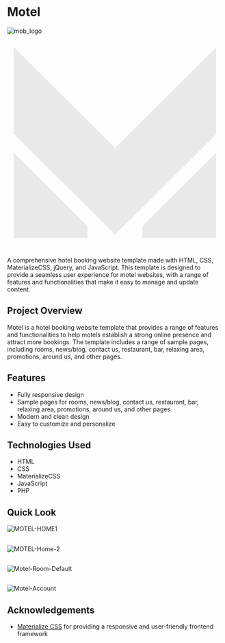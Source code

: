 # Motel

![mob_logo](https://github.com/user-attachments/assets/6fea28ad-7258-4554-9817-d8c5b1fec7f0)<?xml version="1.0"?>
<svg xmlns="http://www.w3.org/2000/svg" xmlns:xlink="http://www.w3.org/1999/xlink" xmlns:svgjs="http://svgjs.com/svgjs" version="1.1" width="512" height="512" x="0" y="0" viewBox="0 0 92.896 92.896" style="enable-background:new 0 0 512 512" xml:space="preserve" class=""><g transform="matrix(0.9400000000000001,0,0,0.9400000000000001,2.7868801116943374,2.786909866333012)">
<g xmlns="http://www.w3.org/2000/svg">
	<g>
		<polygon points="0,51.115 0,90.161 33.818,90.161 33.811,84.637   " fill="#e9e9e9" data-original="#000000" style="" class=""/>
		<polygon points="59.078,90.168 92.896,90.168 92.896,51.121 59.086,84.645   " fill="#e9e9e9" data-original="#000000" style="" class=""/>
		<polygon points="92.896,2.925 46.547,48.879 0,2.729 0,42.438 46.547,88.588 92.889,42.641   " fill="#e9e9e9" data-original="#000000" style="" class=""/>
	</g>
</g>
<g xmlns="http://www.w3.org/2000/svg">
</g>
<g xmlns="http://www.w3.org/2000/svg">
</g>
<g xmlns="http://www.w3.org/2000/svg">
</g>
<g xmlns="http://www.w3.org/2000/svg">
</g>
<g xmlns="http://www.w3.org/2000/svg">
</g>
<g xmlns="http://www.w3.org/2000/svg">
</g>
<g xmlns="http://www.w3.org/2000/svg">
</g>
<g xmlns="http://www.w3.org/2000/svg">
</g>
<g xmlns="http://www.w3.org/2000/svg">
</g>
<g xmlns="http://www.w3.org/2000/svg">
</g>
<g xmlns="http://www.w3.org/2000/svg">
</g>
<g xmlns="http://www.w3.org/2000/svg">
</g>
<g xmlns="http://www.w3.org/2000/svg">
</g>
<g xmlns="http://www.w3.org/2000/svg">
</g>
<g xmlns="http://www.w3.org/2000/svg">
</g>
</g></svg>


A comprehensive hotel booking website template made with HTML, CSS, MaterializeCSS, jQuery, and JavaScript. This template is designed to provide a seamless user experience for motel websites, with a range of features and functionalities that make it easy to manage and update content.



## Project Overview

Motel is a hotel booking website template that provides a range of features and functionalities to help motels establish a strong online presence and attract more bookings. The template includes a range of sample pages, including rooms, news/blog, contact us, restaurant, bar, relaxing area, promotions, around us, and other pages.
## Features

- Fully responsive design
- Sample pages for rooms, news/blog, contact us, restaurant, bar, relaxing area, promotions, around us, and other pages
- Modern and clean design
- Easy to customize and personalize


## Technologies Used
- HTML
- CSS
- MaterializeCSS
- JavaScript
- PHP


## Quick Look

![MOTEL-HOME1](https://github.com/user-attachments/assets/b0f4c31a-06ec-4e3a-b5b4-060a34247c0c)
##
![MOTEL-Home-2](https://github.com/user-attachments/assets/b641baf5-ab8b-4120-a218-f2469f8b5914)
##
![Motel-Room-Default](https://github.com/user-attachments/assets/1ca420d6-273a-4d20-b130-c56b3ba3f2f2)
##
![Motel-Account](https://github.com/user-attachments/assets/baad1b74-e7e2-48f3-a07f-91b6e81a3308)


## Acknowledgements
 - [Materialize CSS](https://materializecss.com/) for providing a responsive and user-friendly frontend framework

